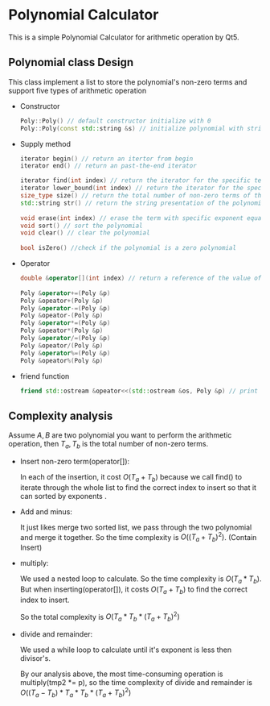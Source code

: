 # Polynomial Calculator

This is a simple Polynomial Calculator for arithmetic operation by Qt5.



## Polynomial class Design

This class implement a list to store the polynomial's non-zero terms and support five types of arithmetic operation

* Constructor

  ```cpp
  Poly::Poly() // default constructor initialize with 0
  Poly::Poly(const std::string &s) // initialize polynomial with string
  ```

* Supply method

  ```cpp
  iterator begin() // return an itertor from begin
  iterator end() // return an past-the-end iterator
  
  iterator find(int index) // return the iterator for the specific term whose exponent equals to index 
  iterator lower_bound(int index) // return the iterator for the specific term whose exponent equals to or large than index 
  size_type size() // return the total number of non-zero terms of the polynomial 
  std::string str() // return the string presentation of the polynomial
      
  void erase(int index) // erase the term with specific exponent equals to index
  void sort() // sort the polynomial
  void clear() // clear the polynomial
      
  bool isZero() //check if the polynomial is a zero polynomial
  ```
  
* Operator

  ```cpp
  double &operator[](int index) // return a reference of the value of a specific term whose exponent equals to index
      
  Poly &operator+=(Poly &p) 
  Poly &opeator+(Poly &p)
  Poly &operator-=(Poly &p) 
  Poly &opeator-(Poly &p)
  Poly &operator*=(Poly &p) 
  Poly &opeator*(Poly &p)
  Poly &operator/=(Poly &p) 
  Poly &opeator/(Poly &p)
  Poly &operator%=(Poly &p) 
  Poly &opeator%(Poly &p)
  ```

* friend function

  ```cpp
  friend std::ostream &opeator<<(std::ostream &os, Poly &p) // print the string presentation of the polynomial 
  ```



## Complexity analysis

Assume $A, B$ are two polynomial you want to perform the arithmetic operation, then $T_a, T_b$ is the total number of non-zero terms.

* Insert non-zero term(operator[]): 

  In each of the insertion, it cost $O(T_a+T_b)$ because we  call find() to iterate through the whole list to find the  correct index to insert so that it can  sorted by exponents .

* Add and minus:

  It just likes merge two sorted list, we  pass through the two polynomial and merge it together. So the time complexity  is $O((T_a + T_b) ^ 2)$. (Contain Insert)

* multiply:

  We used a nested loop to calculate. So the time complexity is $O(T_a*T_b)$. But when inserting(operator[]), it costs $O(T_a + T_b)$ to find the correct index to insert.

  So the total complexity is $O(T_a*T_b*(T_a+T_b)^2)$

* divide and remainder:

  We used a while loop to calculate until it's exponent is less then divisor's.

  By our analysis above, the most time-consuming operation is multiply(tmp2 *= p), so the time complexity of divide and remainder is $O((T_a - T_b) * T_a*T_b*(T_a+T_b) ^ 2)$

